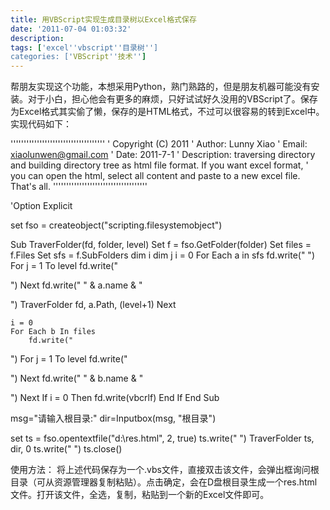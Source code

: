 ```yaml
---
title: 用VBScript实现生成目录树以Excel格式保存
date: '2011-07-04 01:03:32'
description: 
tags: ['excel''vbscript''目录树'']
categories: ['VBScript''技术'']
---
```


帮朋友实现这个功能，本想采用Python，熟门熟路的，但是朋友机器可能没有安装。对于小白，担心他会有更多的麻烦，只好试试好久没用的VBScript了。保存为Excel格式其实偷了懒，保存的是HTML格式，不过可以很容易的转到Excel中。实现代码如下：

''''''''''''''''''''''''''''''''''''
' Copyright (C) 2011
' Author: Lunny Xiao
' Email: xiaolunwen@gmail.com
' Date: 2011-7-1
' Description: traversing directory and building directory tree as html file format. If you want excel format,
'    you can open the html, select all content and paste to a new excel file. That's all.
''''''''''''''''''''''''''''''''''''

'Option Explicit

set fso = createobject("scripting.filesystemobject")

Sub TraverFolder(fd, folder, level)
	Set f = fso.GetFolder(folder)
	Set files = f.Files
	Set sfs = f.SubFolders
	dim i
	dim j
	i = 0
	For Each a in sfs
		fd.write("
")
		For j = 1 To level
			fd.write("

")
		Next
		fd.write("
" & a.name & "

")
		TraverFolder fd, a.Path, (level+1)
	Next

	i = 0
	For Each b In files
		fd.write("
")
		For j = 1 To level
			fd.write("

")
		Next
		fd.write("
" & b.name & "

")
	Next
	If i = 0 Then
		fd.write(vbcrlf)
	End If
End Sub

msg="请输入根目录:" 
dir=Inputbox(msg, "根目录")  

set ts = fso.opentextfile("d:\\res.html", 2, true)
ts.write("
")
TraverFolder ts, dir, 0
ts.write("
")
ts.close()

使用方法：
将上述代码保存为一个.vbs文件，直接双击该文件，会弹出框询问根目录（可从资源管理器复制粘贴）。点击确定，会在D盘根目录生成一个res.html文件。打开该文件，全选，复制，粘贴到一个新的Excel文件即可。
